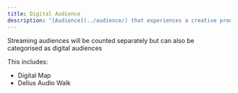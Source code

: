```yaml
---
title: Digital Audience 
description: "[Audience](../audience/) that experiences a creative product designed to be experienced through digital technology or a digital platform."
---
```


Streaming audiences will be counted separately but can also be categorised as digital audiences  

This includes:

* Digital Map 
* Delius Audio Walk 

 


